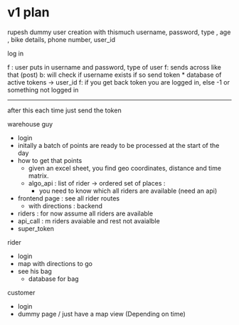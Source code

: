 # v1 plan


rupesh dummy user creation
with thismuch username, password, type , age , bike details, phone number, user_id


log in

f : user puts in username and password, type of user 
f: sends across like that (post)
b: will check if username exists if so send token
	* database of active tokens -> user_id
f: if you get back token you are logged in, else -1 or something not logged in

******
after this each time just send the token



warehouse guy
* login
* initally a batch of points are ready to be processed at the start of the day
* how to get that points
	* given an excel sheet, you find geo coordinates, distance and time matrix.
	* algo_api : list of rider -> ordered set of places : 
		* you need to know which all riders are available (need an api)
* frontend page : see all rider routes
	* with directions : backend 
* riders : for now assume all riders are available
* api_call : m riders avaiable and rest not avaialble 
* super_token

rider 
* login
* map with directions to go
* see his bag
	* database for bag

customer 
* login
* dummy page / just have a map view (Depending on time)

